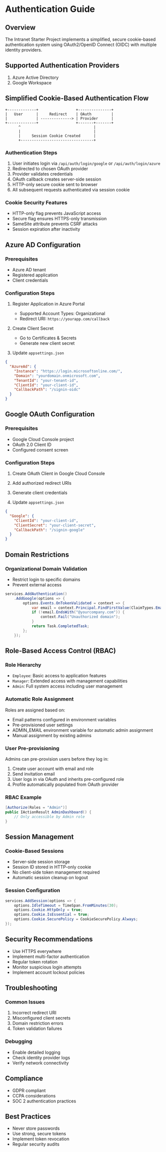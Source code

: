 # Authentication Guide

## Overview
The Intranet Starter Project implements a simplified, secure cookie-based authentication system using OAuth2/OpenID Connect (OIDC) with multiple identity providers.

## Supported Authentication Providers
1. Azure Active Directory
2. Google Workspace

## Simplified Cookie-Based Authentication Flow
```
+-------------+                 +---------------+
|   User      |     Redirect    | OAuth         |
|             | --------------> | Provider      |
+-------------+                 +-------+-------+
      ^                                 |
      |                                 |
      |     Session Cookie Created      |
      +---------------------------------+
```

### Authentication Steps
1. User initiates login via `/api/auth/login/google` or `/api/auth/login/azure`
2. Redirected to chosen OAuth provider
3. Provider validates credentials
4. OAuth callback creates server-side session
5. HTTP-only secure cookie sent to browser
6. All subsequent requests authenticated via session cookie

### Cookie Security Features
- HTTP-only flag prevents JavaScript access
- Secure flag ensures HTTPS-only transmission
- SameSite attribute prevents CSRF attacks
- Session expiration after inactivity

## Azure AD Configuration

### Prerequisites
- Azure AD tenant
- Registered application
- Client credentials

### Configuration Steps
1. Register Application in Azure Portal
   - Supported Account Types: Organizational
   - Redirect URI: `https://yourapp.com/callback`

2. Create Client Secret
   - Go to Certificates & Secrets
   - Generate new client secret

3. Update `appsettings.json`
```json
{
  "AzureAd": {
    "Instance": "https://login.microsoftonline.com/",
    "Domain": "yourdomain.onmicrosoft.com",
    "TenantId": "your-tenant-id",
    "ClientId": "your-client-id",
    "CallbackPath": "/signin-oidc"
  }
}
```

## Google OAuth Configuration

### Prerequisites
- Google Cloud Console project
- OAuth 2.0 Client ID
- Configured consent screen

### Configuration Steps
1. Create OAuth Client in Google Cloud Console
2. Add authorized redirect URIs
3. Generate client credentials

4. Update `appsettings.json`
```json
{
  "Google": {
    "ClientId": "your-client-id",
    "ClientSecret": "your-client-secret",
    "CallbackPath": "/signin-google"
  }
}
```

## Domain Restrictions

### Organizational Domain Validation
- Restrict login to specific domains
- Prevent external access

```csharp
services.AddAuthentication()
    .AddGoogle(options => {
        options.Events.OnTokenValidated = context => {
            var email = context.Principal.FindFirstValue(ClaimTypes.Email);
            if (!email.EndsWith("@yourcompany.com")) {
                context.Fail("Unauthorized domain");
            }
            return Task.CompletedTask;
        };
    });
```

## Role-Based Access Control (RBAC)

### Role Hierarchy
- `Employee`: Basic access to application features
- `Manager`: Extended access with management capabilities
- `Admin`: Full system access including user management

### Automatic Role Assignment
Roles are assigned based on:
- Email patterns configured in environment variables
- Pre-provisioned user settings
- ADMIN_EMAIL environment variable for automatic admin assignment
- Manual assignment by existing admins

### User Pre-provisioning
Admins can pre-provision users before they log in:
1. Create user account with email and role
2. Send invitation email
3. User logs in via OAuth and inherits pre-configured role
4. Profile automatically populated from OAuth provider

### RBAC Example
```csharp
[Authorize(Roles = "Admin")]
public IActionResult AdminDashboard() {
    // Only accessible by Admin role
}
```

## Session Management

### Cookie-Based Sessions
- Server-side session storage
- Session ID stored in HTTP-only cookie
- No client-side token management required
- Automatic session cleanup on logout

### Session Configuration
```csharp
services.AddSession(options => {
    options.IdleTimeout = TimeSpan.FromMinutes(30);
    options.Cookie.HttpOnly = true;
    options.Cookie.IsEssential = true;
    options.Cookie.SecurePolicy = CookieSecurePolicy.Always;
});
```

## Security Recommendations
- Use HTTPS everywhere
- Implement multi-factor authentication
- Regular token rotation
- Monitor suspicious login attempts
- Implement account lockout policies

## Troubleshooting

### Common Issues
1. Incorrect redirect URI
2. Misconfigured client secrets
3. Domain restriction errors
4. Token validation failures

### Debugging
- Enable detailed logging
- Check identity provider logs
- Verify network connectivity

## Compliance
- GDPR compliant
- CCPA considerations
- SOC 2 authentication practices

## Best Practices
- Never store passwords
- Use strong, secure tokens
- Implement token revocation
- Regular security audits
